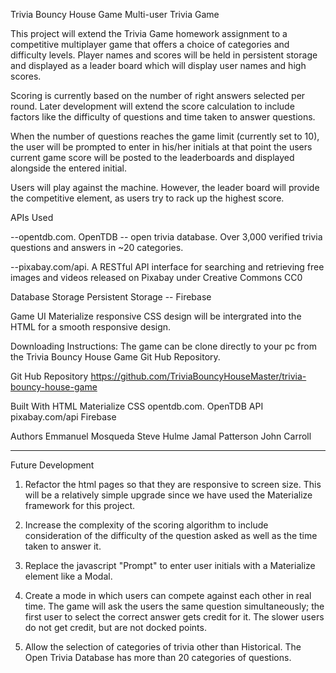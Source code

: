 Trivia Bouncy House Game
Multi-user Trivia Game

This project will extend the Trivia Game homework assignment to a competitive multiplayer game that offers a choice of categories and difficulty levels. Player names and scores will be held in persistent storage and displayed as a leader board which will display user names and high scores.

Scoring is currently based on the number of right answers selected per round.  Later development will extend the score calculation to include factors like the difficulty of questions and time taken to answer questions.
    
When the number of questions reaches the game limit (currently set to 10), the user will be prompted to enter in his/her initials at that point the users current game score will be posted to the leaderboards and displayed alongside the entered initial.

Users will play against the machine. However, the leader board will provide the competitive element, as users try to rack up the highest score.
    
APIs Used

--opentdb.com. OpenTDB -- open trivia database. Over 3,000 verified trivia questions and answers in ~20 categories.

--pixabay.com/api. A RESTful API interface for searching and retrieving free images and videos released on Pixabay under Creative Commons CC0

Database Storage
Persistent Storage -- Firebase

Game UI
Materialize responsive CSS design will be intergrated into the HTML for a smooth responsive design. 

Downloading Instructions:
The game can be clone directly to your pc from the Trivia Bouncy House Game Git Hub Repository.

Git Hub Repository
https://github.com/TriviaBouncyHouseMaster/trivia-bouncy-house-game

Built With
HTML
Materialize CSS
opentdb.com. OpenTDB API
pixabay.com/api
Firebase

Authors
Emmanuel Mosqueda
Steve Hulme
Jamal Patterson 
John Carroll

-----------------------
Future Development

1) Refactor the html pages so that they are responsive to screen size. This will be a relatively simple upgrade since we have used the Materialize framework for this project. 

2) Increase the complexity of the scoring algorithm to include consideration of the difficulty of the question asked as well as the time taken to answer it.

3) Replace the javascript "Prompt" to enter user initials with a Materialize element like a Modal.

4) Create a mode in which users can compete against each other in real time. The game will ask the users the same question simultaneously; the first user to select the correct answer gets credit for it. The slower users do not get credit, but are not docked points.

5) Allow the selection of categories of trivia other than Historical. The Open Trivia Database has more than 20 categories of questions.

